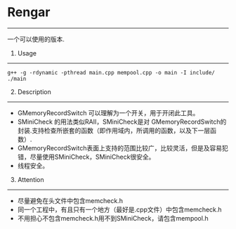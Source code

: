 Rengar
======
---

一个可以使用的版本.


1. Usage
-----
    
    g++ -g -rdynamic -pthread main.cpp mempool.cpp -o main -I include/ 
    ./main


2. Description
--------
- GMemoryRecordSwitch 可以理解为一个开关，用于开闭此工具。
- SMiniCheck 的用法类似RAII，SMiniCheck是对 GMemoryRecordSwitch的封装.支持检查所嵌套的函数（即作用域内，所调用的函数，以及下一层函数）.
- GMemoryRecordSwitch表面上支持的范围比较广，比较灵活，但是及容易犯错，尽量使用SMiniCheck，SMiniCheck很安全。
- 线程安全。

3. Attention
----------
- 尽量避免在头文件中包含memcheck.h
- 同一个工程中，有且只有一个地方（最好是.cpp文件）中包含memcheck.h
- 不用担心不包含memcheck.h用不到SMiniCheck，请包含mempool.h
    
